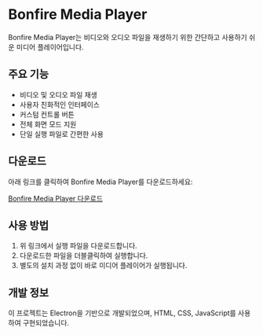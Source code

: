 # Bonfire Media Player

Bonfire Media Player는 비디오와 오디오 파일을 재생하기 위한 간단하고 사용하기 쉬운 미디어 플레이어입니다.

## 주요 기능

- 비디오 및 오디오 파일 재생
- 사용자 친화적인 인터페이스
- 커스텀 컨트롤 버튼
- 전체 화면 모드 지원
- 단일 실행 파일로 간편한 사용

## 다운로드

아래 링크를 클릭하여 Bonfire Media Player를 다운로드하세요:

[Bonfire Media Player 다운로드](https://github.com/jinyounghwa/bonfire/blob/main/ele/player/BonfireMediaPlayer.exe)

## 사용 방법

1. 위 링크에서 실행 파일을 다운로드합니다.
2. 다운로드한 파일을 더블클릭하여 실행합니다.
3. 별도의 설치 과정 없이 바로 미디어 플레이어가 실행됩니다.

## 개발 정보

이 프로젝트는 Electron을 기반으로 개발되었으며, HTML, CSS, JavaScript를 사용하여 구현되었습니다.
